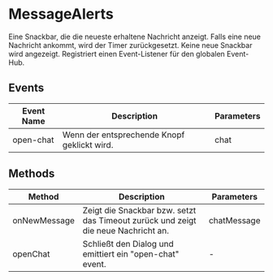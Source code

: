 # MessageAlerts

Eine Snackbar, die die neueste erhaltene Nachricht anzeigt. Falls eine neue Nachricht ankommt, wird der Timer zurückgesetzt. Keine neue Snackbar wird angezeigt. Registriert einen Event-Listener für den globalen Event-Hub.

## Events

<!-- @vuese:MessageAlerts:events:start -->
|Event Name|Description|Parameters|
|---|---|---|
|open-chat|Wenn der entsprechende Knopf geklickt wird.|chat|

<!-- @vuese:MessageAlerts:events:end -->


## Methods

<!-- @vuese:MessageAlerts:methods:start -->
|Method|Description|Parameters|
|---|---|---|
|onNewMessage|Zeigt die Snackbar bzw. setzt das Timeout zurück und zeigt die neue Nachricht an.|chatMessage|
|openChat|Schließt den Dialog und emittiert ein "open-chat" event.|-|

<!-- @vuese:MessageAlerts:methods:end -->


